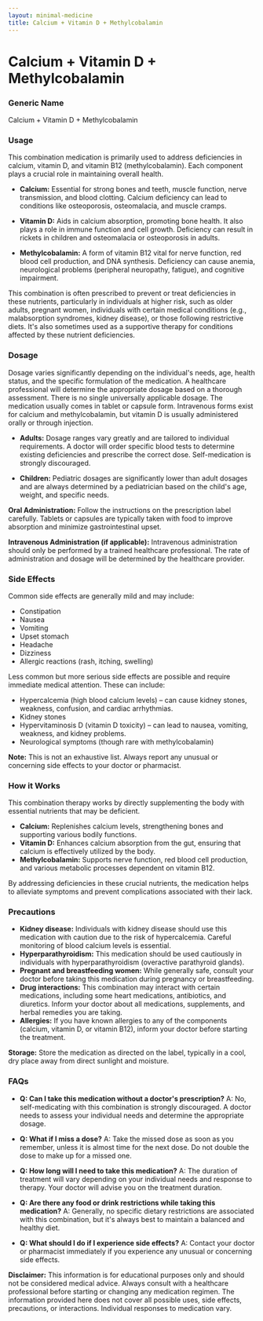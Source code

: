 ```yaml
---
layout: minimal-medicine
title: Calcium + Vitamin D + Methylcobalamin
---
```


# Calcium + Vitamin D + Methylcobalamin
### Generic Name
Calcium + Vitamin D + Methylcobalamin

### Usage

This combination medication is primarily used to address deficiencies in calcium, vitamin D, and vitamin B12 (methylcobalamin).  Each component plays a crucial role in maintaining overall health.

* **Calcium:** Essential for strong bones and teeth, muscle function, nerve transmission, and blood clotting. Calcium deficiency can lead to conditions like osteoporosis, osteomalacia, and muscle cramps.

* **Vitamin D:** Aids in calcium absorption, promoting bone health. It also plays a role in immune function and cell growth.  Deficiency can result in rickets in children and osteomalacia or osteoporosis in adults.

* **Methylcobalamin:** A form of vitamin B12 vital for nerve function, red blood cell production, and DNA synthesis. Deficiency can cause anemia, neurological problems (peripheral neuropathy, fatigue), and cognitive impairment.

This combination is often prescribed to prevent or treat deficiencies in these nutrients, particularly in individuals at higher risk, such as older adults, pregnant women, individuals with certain medical conditions (e.g., malabsorption syndromes, kidney disease), or those following restrictive diets.  It's also sometimes used as a supportive therapy for conditions affected by these nutrient deficiencies.

### Dosage

Dosage varies significantly depending on the individual's needs, age, health status, and the specific formulation of the medication.  A healthcare professional will determine the appropriate dosage based on a thorough assessment.  There is no single universally applicable dosage.  The medication usually comes in tablet or capsule form.  Intravenous forms exist for calcium and methylcobalamin, but vitamin D is usually administered orally or through injection.

* **Adults:** Dosage ranges vary greatly and are tailored to individual requirements.  A doctor will order specific blood tests to determine existing deficiencies and prescribe the correct dose.  Self-medication is strongly discouraged.

* **Children:** Pediatric dosages are significantly lower than adult dosages and are always determined by a pediatrician based on the child's age, weight, and specific needs.

**Oral Administration:**  Follow the instructions on the prescription label carefully. Tablets or capsules are typically taken with food to improve absorption and minimize gastrointestinal upset.

**Intravenous Administration (if applicable):**  Intravenous administration should only be performed by a trained healthcare professional.  The rate of administration and dosage will be determined by the healthcare provider.


### Side Effects

Common side effects are generally mild and may include:

* Constipation
* Nausea
* Vomiting
* Upset stomach
* Headache
* Dizziness
* Allergic reactions (rash, itching, swelling)

Less common but more serious side effects are possible and require immediate medical attention.  These can include:

* Hypercalcemia (high blood calcium levels) – can cause kidney stones, weakness, confusion, and cardiac arrhythmias.
* Kidney stones
* Hypervitaminosis D (vitamin D toxicity) – can lead to nausea, vomiting, weakness, and kidney problems.
* Neurological symptoms (though rare with methylcobalamin)

**Note:** This is not an exhaustive list.  Always report any unusual or concerning side effects to your doctor or pharmacist.

### How it Works

This combination therapy works by directly supplementing the body with essential nutrients that may be deficient.

* **Calcium:** Replenishes calcium levels, strengthening bones and supporting various bodily functions.
* **Vitamin D:** Enhances calcium absorption from the gut, ensuring that calcium is effectively utilized by the body.
* **Methylcobalamin:**  Supports nerve function, red blood cell production, and various metabolic processes dependent on vitamin B12.

By addressing deficiencies in these crucial nutrients, the medication helps to alleviate symptoms and prevent complications associated with their lack.

### Precautions

* **Kidney disease:**  Individuals with kidney disease should use this medication with caution due to the risk of hypercalcemia.  Careful monitoring of blood calcium levels is essential.
* **Hyperparathyroidism:** This medication should be used cautiously in individuals with hyperparathyroidism (overactive parathyroid glands).
* **Pregnant and breastfeeding women:** While generally safe, consult your doctor before taking this medication during pregnancy or breastfeeding.
* **Drug interactions:** This combination may interact with certain medications, including some heart medications, antibiotics, and diuretics.  Inform your doctor about all medications, supplements, and herbal remedies you are taking.
* **Allergies:**  If you have known allergies to any of the components (calcium, vitamin D, or vitamin B12), inform your doctor before starting the treatment.

**Storage:** Store the medication as directed on the label, typically in a cool, dry place away from direct sunlight and moisture.

### FAQs

* **Q: Can I take this medication without a doctor's prescription?** A: No, self-medicating with this combination is strongly discouraged.  A doctor needs to assess your individual needs and determine the appropriate dosage.

* **Q: What if I miss a dose?** A: Take the missed dose as soon as you remember, unless it is almost time for the next dose.  Do not double the dose to make up for a missed one.

* **Q: How long will I need to take this medication?** A: The duration of treatment will vary depending on your individual needs and response to therapy. Your doctor will advise you on the treatment duration.

* **Q: Are there any food or drink restrictions while taking this medication?** A:  Generally, no specific dietary restrictions are associated with this combination, but it's always best to maintain a balanced and healthy diet.

* **Q: What should I do if I experience side effects?** A: Contact your doctor or pharmacist immediately if you experience any unusual or concerning side effects.


**Disclaimer:** This information is for educational purposes only and should not be considered medical advice. Always consult with a healthcare professional before starting or changing any medication regimen.  The information provided here does not cover all possible uses, side effects, precautions, or interactions.  Individual responses to medication vary.
